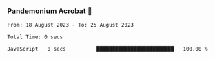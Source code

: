 ### Pandemonium Acrobat 🤸

<!--START_SECTION:waka-->

```all_time
From: 18 August 2023 - To: 25 August 2023

Total Time: 0 secs

JavaScript   0 secs          █████████████████████████   100.00 %
```

<!--END_SECTION:waka-->
